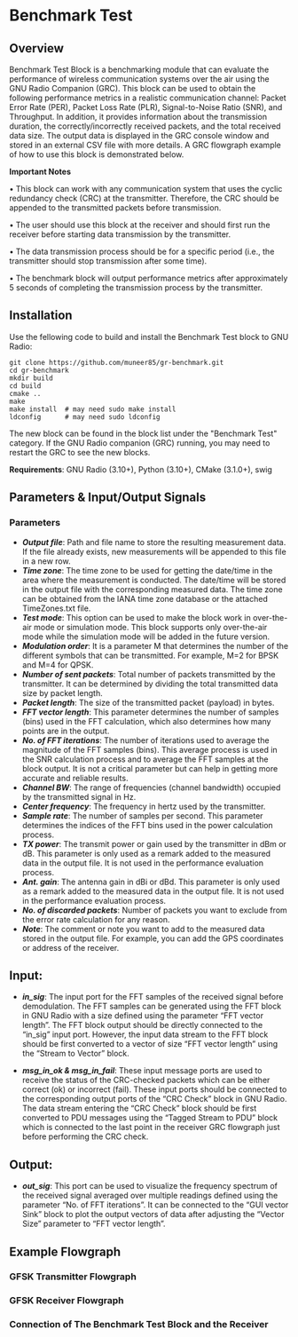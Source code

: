 # Benchmark Test

## Overview
Benchmark Test Block is a benchmarking module that can evaluate the performance of wireless communication systems over the air using the GNU Radio Companion (GRC). This block can be used to obtain the following performance metrics in a realistic communication channel: Packet Error Rate (PER), Packet Loss Rate (PLR), Signal-to-Noise Ratio (SNR), and Throughput. In addition, it provides information about the transmission duration, the correctly/incorrectly received packets, and the total received data size. The output data is displayed in the GRC console window and stored in an external CSV file with more details. A GRC flowgraph example of how to use this block is demonstrated below.

**Important Notes**

•	This block can work with any communication system that uses the cyclic redundancy check (CRC) at the transmitter. Therefore, the CRC should be appended to the transmitted packets before transmission.

•	The user should use this block at the receiver and should first run the receiver before starting data transmission by the transmitter. 

•	The data transmission process should be for a specific period (i.e., the transmitter should stop transmission after some time). 

•	The benchmark block will output performance metrics after approximately 5 seconds of completing the transmission process by the transmitter. 

## Installation
Use the fellowing code to build and install the Benchmark Test block to GNU Radio:
```
git clone https://github.com/muneer85/gr-benchmark.git
cd gr-benchmark
mkdir build
cd build
cmake ..
make
make install  # may need sudo make install
ldconfig      # may need sudo ldconfig
```
The new block can be found in the block list under the "Benchmark Test" category.
If the GNU Radio companion (GRC) running, you may need to restart the GRC to see the new blocks.

**Requirements**:
GNU Radio (3.10+), Python (3.10+), CMake (3.1.0+), swig 

## Parameters & Input/Output Signals
### Parameters
-	***Output file***:  Path and file name to store the resulting measurement data. If the file already exists, new measurements will be appended to this file in a new row.
-	***Time zone***: The time zone to be used for getting the date/time in the area where the measurement is conducted. The date/time will be stored in the output file with the corresponding measured data. The time zone can be obtained from the IANA time zone database or the attached TimeZones.txt file. 
-	***Test mode***: This option can be used to make the block work in over-the-air mode or simulation mode. This block supports only over-the-air mode while the simulation mode will be added in the future version. 
-	***Modulation order***: It is a parameter M that determines the number of the different symbols that can be transmitted. For example, M=2 for BPSK and M=4 for QPSK. 
-	***Number of sent packets***: Total number of packets transmitted by the transmitter. It can be determined by dividing the total transmitted data size by packet length.
-	***Packet length***: The size of the transmitted packet (payload) in bytes.
-	***FFT vector length***: This parameter determines the number of samples (bins) used in the FFT calculation, which also determines how many points are in the output.
-	***No. of FFT iterations***: The number of iterations used to average the magnitude of the FFT samples (bins). This average process is used in the SNR calculation process and to average the FFT samples at the block output. It is not a critical parameter but can help in getting more accurate and reliable results. 
-	***Channel BW***: The range of frequencies (channel bandwidth) occupied by the transmitted signal in Hz.
-	***Center frequency***: The frequency in hertz used by the transmitter.
-	***Sample rate***: The number of samples per second. This parameter determines the indices of the FFT bins used in the power calculation process. 
-	***TX power***: The transmit power or gain used by the transmitter in dBm or dB. This parameter is only used as a remark added to the measured data in the output file. It is not used in the performance evaluation process. 
-	***Ant. gain***: The antenna gain in dBi or dBd. This parameter is only used as a remark added to the measured data in the output file. It is not used in the performance evaluation process. 
-	***No. of discarded packets***: Number of packets you want to exclude from the error rate calculation for any reason.
-	***Note***: The comment or note you want to add to the measured data stored in the output file. For example, you can add the GPS coordinates or address of the receiver.

  ## Input:
-	***in_sig***: The input port for the FFT samples of the received signal before demodulation. The FFT samples can be generated using the FFT block in GNU Radio with a size defined using the parameter “FFT vector length”. The FFT block output should be directly connected to the “in_sig” input port. However, the input data stream to the FFT block should be first converted to a vector of size “FFT vector length” using the “Stream to Vector” block. 

-	***msg_in_ok & msg_in_fail***: These input message ports are used to receive the status of the CRC-checked packets which can be either correct (ok) or incorrect (fail). These input ports should be connected to the corresponding output ports of the “CRC Check” block in GNU Radio. The data stream entering the “CRC Check” block should be first converted to PDU messages using the “Tagged Stream to PDU” block which is connected to the last point in the receiver GRC flowgraph just before performing the CRC check. 

## Output:
-	***out_sig***: This port can be used to visualize the frequency spectrum of the received signal averaged over multiple readings defined using the parameter “No. of FFT iterations”. It can be connected to the “GUI vector Sink” block to plot the output vectors of data after adjusting the “Vector Size” parameter to “FFT vector length”.

## Example Flowgraph 

### GFSK Transmitter Flowgraph 

### GFSK Receiver Flowgraph 

### Connection of The Benchmark Test Block and the Receiver 






##
